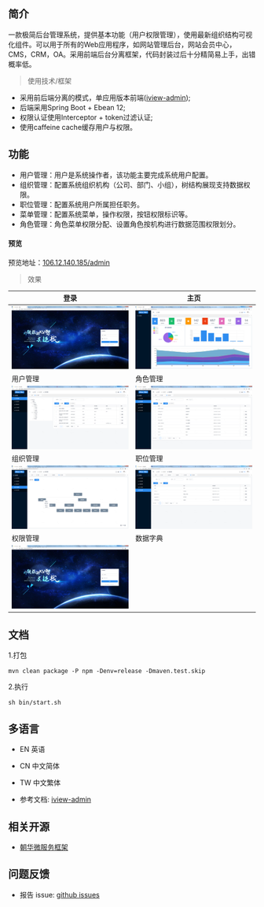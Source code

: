 
## 简介

一款极简后台管理系统，提供基本功能（用户权限管理），使用最新组织结构可视化组件。可以用于所有的Web应用程序，如网站管理后台，网站会员中心，CMS，CRM，OA。采用前端后台分离框架，代码封装过后十分精简易上手，出错概率低。
> 使用技术/框架
- 采用前后端分离的模式，单应用版本前端([iview-admin](https://github.com/iview/iview-admin));
- 后端采用Spring Boot + Ebean 12;
- 权限认证使用Interceptor + token过滤认证;
- 使用caffeine cache缓存用户与权限。

## 功能 

- 用户管理：用户是系统操作者，该功能主要完成系统用户配置。
- 组织管理：配置系统组织机构（公司、部门、小组），树结构展现支持数据权限。
- 职位管理：配置系统用户所属担任职务。
- 菜单管理：配置系统菜单，操作权限，按钮权限标识等。
- 角色管理：角色菜单权限分配、设置角色按机构进行数据范围权限划分。

#### 预览
预览地址：[106.12.140.185/admin](http://106.12.140.185/admin/)
>效果

|  登录  | 主页 |
|  ----  | ----  |
| ![登录](./images/login.png)  | ![主页](./images/home.png) |
|  用户管理  | 角色管理  |
| ![用户管理](./images/user.png)  | ![角色管理](./images/role.png) |
|  组织管理  | 职位管理  |
| ![组织管理](./images/department.png)  | ![职位管理](./images/position.png) |
|  权限管理  | 数据字典  |
| ![权限管理](./images/login.png)  |  |

## 文档

1.打包
```
mvn clean package -P npm -Denv=release -Dmaven.test.skip
```
2.执行
```
sh bin/start.sh
```

## 多语言
- EN 英语
- CN 中文简体
- TW 中文繁体

- 参考文档: [iview-admin](https://github.com/iview/iview-admin)

## 相关开源

- [朝华微服务框架](https://github.com/zhimin711/ch-cloud)

## 问题反馈
- 报告 issue: [github issues](https://github.com/zhimin711/zh-admin/issues)
